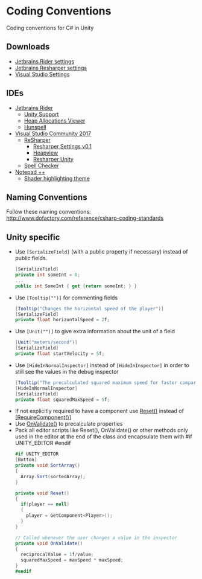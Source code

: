# Coding Conventions
Coding conventions for C# in Unity

## Downloads
* [Jetbrains Rider settings](settings/rider-settings.jar)
* [Jetbrains Resharper settings](settings/Resharper_SupyrbTeamSettings.DotSettings)
* [Visual Studio Settings](VisualStuioSettings.vssettings)

## IDEs
* [Jetbrains Rider](https://www.jetbrains.com/rider/download/)
  * [Unity Support](https://plugins.jetbrains.com/plugin/9219-unity-support)
  * [Heap Allocations Viewer](https://plugins.jetbrains.com/plugin/9223-heap-allocations-viewer)
  * [Hunspell](https://plugins.jetbrains.com/plugin/10275-hunspell)
* [Visual Studio Community 2017](https://www.visualstudio.com/vs/community/)
  * [ReSharper](https://www.jetbrains.com/resharper/)
    * [Resharper Settings v0.1](settings/Resharper_SupyrbTeamSettings_v0.1.DotSettings)
    * [Heapview](https://github.com/controlflow/resharper-heapview)
    * [Resharper Unity](https://github.com/JetBrains/resharper-unity)
  * [Spell Checker](https://visualstudiogallery.msdn.microsoft.com/7c8341f1-ebac-40c8-92c2-476db8d523ce)
* [Notepad ++](https://notepad-plus-plus.org)
  * [Shader highlighting theme](https://github.com/JohannesDeml/NotepadPP-SolarizeShaderTheme)

## Naming Conventions
Follow these naming conventions: http://www.dofactory.com/reference/csharp-coding-standards

## Unity specific
* Use `[SerializeField]` (with a public property if necessary) instead of public fields.
  ```csharp
  [SerializeField]
  private int someInt = 0;
  ...
  public int SomeInt { get {return someInt; } }
  ```
* Use `[Tooltip("")]` for commenting fields
  ```csharp
  [Tooltip("Changes the horizontal speed of the player")]
  [SerializeField]
  private float horizontalSpeed = 2f;
  ```
* Use `[Unit("")]` to give extra information about the unit of a field
  ```csharp
  [Unit("meters/second")]
  [SerializeField]
  private float startVelocity = 5f;
  ```
* Use `[HideInNormalInspector]` instead of `[HideInInspector]` in order to still see the values in the debug inspector
  ```csharp
  [Tooltip("The precalculated squared maximum speed for faster comparison")]
  [HideInNormalInspector]
  [SerializeField]
  private float squaredMaxSpeed = 5f;
  ```
* If not explicitly required to have a component use [Reset()](https://docs.unity3d.com/ScriptReference/MonoBehaviour.Reset.html) instead of [[RequireComponent()]](https://docs.unity3d.com/ScriptReference/RequireComponent.html)
* Use [OnValidate()](https://docs.unity3d.com/ScriptReference/MonoBehaviour.OnValidate.html) to precalculate properties
* Pack all editor scripts like Reset(), OnValidate() or other methods only used in the editor at the end of the class and encapsulate them with #if UNITY_EDITOR #endif
  ```csharp
  #if UNITY_EDITOR
  [Button]
  private void SortArray()
  {
    Array.Sort(sortedArray);
  }

  private void Reset()
  {
    if(player == null)
    {
      player = GetComponent<Player>();
    }
  }

  // Called whenever the user changes a value in the inspector
  private void OnValidate()
  {
    reciprocalValue = 1f/value;
    squaredMaxSpeed = maxSpeed * maxSpeed;
  }
  #endif
  ```
